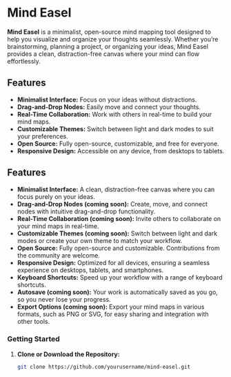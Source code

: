 # Mind Easel


**Mind Easel** is a minimalist, open-source mind mapping tool designed to help you visualize and organize your thoughts seamlessly. Whether you’re brainstorming, planning a project, or organizing your ideas, Mind Easel provides a clean, distraction-free canvas where your mind can flow effortlessly.

## Features

- **Minimalist Interface:** Focus on your ideas without distractions.
- **Drag-and-Drop Nodes:** Easily move and connect your thoughts.
- **Real-Time Collaboration:** Work with others in real-time to build your mind maps.
- **Customizable Themes:** Switch between light and dark modes to suit your preferences.
- **Open Source:** Fully open-source, customizable, and free for everyone.
- **Responsive Design:** Accessible on any device, from desktops to tablets.

## Features

- **Minimalist Interface:** A clean, distraction-free canvas where you can focus purely on your ideas.
- **Drag-and-Drop Nodes (coming soon):** Create, move, and connect nodes with intuitive drag-and-drop functionality.
- **Real-Time Collaboration (coming soon):** Invite others to collaborate on your mind maps in real-time.
- **Customizable Themes (coming soon):** Switch between light and dark modes or create your own theme to match your workflow.
- **Open Source:** Fully open-source and customizable. Contributions from the community are welcome.
- **Responsive Design:** Optimized for all devices, ensuring a seamless experience on desktops, tablets, and smartphones.
- **Keyboard Shortcuts:** Speed up your workflow with a range of keyboard shortcuts.
- **Autosave (coming soon):** Your work is automatically saved as you go, so you never lose your progress.
- **Export Options (coming soon):** Export your mind maps in various formats, such as PNG or SVG, for easy sharing and integration with other tools.

### Getting Started

1. **Clone or Download the Repository:**

   ```bash
   git clone https://github.com/yourusername/mind-easel.git
